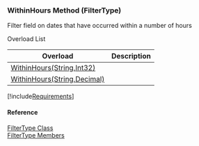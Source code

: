 ﻿### WithinHours Method (FilterType)

Filter field on dates that have occurred within a number of hours

Overload List

| Overload | Description |
| --- | --- |
| [WithinHours(String,Int32)](fcSDK~FChoice.Foundation.Filters.FilterType~WithinHours(String,Int32).md) |   |
| [WithinHours(String,Decimal)](fcSDK~FChoice.Foundation.Filters.FilterType~WithinHours(String,Decimal).md) |   |

[!include[Requirements](../partials/requirements.md)]



#### Reference

[FilterType Class](fcSDK~FChoice.Foundation.Filters.FilterType.md)  
[FilterType Members](fcSDK~FChoice.Foundation.Filters.FilterType_members.md)
